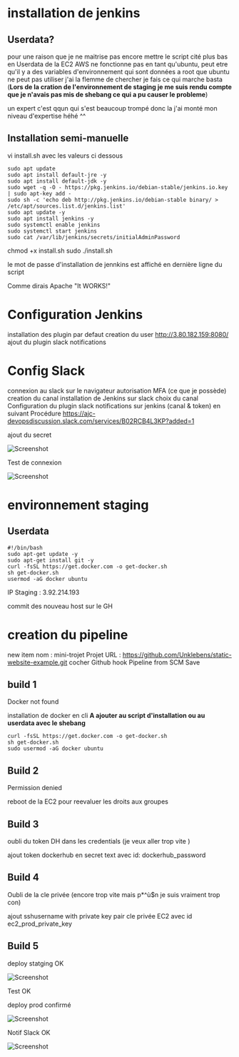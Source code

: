 # installation de jenkins

## Userdata?

pour une raison que je ne maitrise pas encore mettre le script cité plus bas en Userdata de la EC2 AWS ne fonctionne pas en tant qu'ubuntu, peut etre qu'il y a des variables d'environnement qui sont données a root que ubuntu ne peut pas utiliser 
j'ai la flemme de chercher je fais ce qui marche basta (**Lors de la cration de l'environnement de staging je me suis rendu compte que je n'avais pas mis de shebang ce qui a pu causer le probleme**)

un expert c'est qqun qui s'est beaucoup trompé donc la j'ai monté mon niveau d'expertise héhé ^^


## Installation semi-manuelle

vi install.sh avec les valeurs ci dessous

```
sudo apt update
sudo apt install default-jre -y
sudo apt install default-jdk -y
sudo wget -q -O - https://pkg.jenkins.io/debian-stable/jenkins.io.key | sudo apt-key add -
sudo sh -c 'echo deb http://pkg.jenkins.io/debian-stable binary/ > /etc/apt/sources.list.d/jenkins.list'
sudo apt update -y
sudo apt install jenkins -y
sudo systemctl enable jenkins
sudo systemctl start jenkins
sudo cat /var/lib/jenkins/secrets/initialAdminPassword
```


chmod +x install.sh
sudo ./install.sh

le mot de passe d'installation de jennkins est affiché en dernière ligne du script

Comme dirais Apache "It WORKS!"


# Configuration Jenkins

installation des plugin par defaut
creation du user
http://3.80.182.159:8080/
ajout du plugin slack notifications

# Config Slack

connexion au slack sur le navigateur
autorisation MFA (ce que je possède)
creation du canal
installation de Jenkins sur slack 
choix du canal
Configuration du plugin slack notifications sur jenkins (canal & token) en suivant Procédure https://ajc-devopsdiscussion.slack.com/services/B02RCB4L3KP?added=1

ajout du secret

![Screenshot](https://github.com/Unklebens/jenkins-mini-projet-frazer/blob/main/asset/token.PNG)

Test de connexion

![Screenshot](https://github.com/Unklebens/jenkins-mini-projet-frazer/blob/main/asset/testslackok.PNG)


# environnement staging

## Userdata

```
#!/bin/bash
sudo apt-get update -y
sudo apt-get install git -y
curl -fsSL https://get.docker.com -o get-docker.sh
sh get-docker.sh
usermod -aG docker ubuntu
```

IP Staging : 3.92.214.193


commit des nouveau host sur le GH

# creation du pipeline

new item
nom : mini-trojet
Projet URL : https://github.com/Unklebens/static-website-example.git
cocher Github hook
Pipeline from SCM
Save

## build 1
Docker not found

installation de docker en cli **A ajouter au script d'installation ou au userdata avec le shebang**

```
curl -fsSL https://get.docker.com -o get-docker.sh
sh get-docker.sh
sudo usermod -aG docker ubuntu
```


## Build 2
Permission denied

reboot de la EC2 pour reevaluer les droits aux groupes


## Build 3

oubli du token DH dans les credentials (je veux aller trop vite )

ajout token dockerhub en secret text avec id: dockerhub_password



## Build 4

Oubli de la cle privée (encore trop vite mais p*^ù$n je suis vraiment trop con)

ajout sshusername with private key pair cle privée EC2 avec id ec2_prod_private_key



## Build 5

deploy statging OK


![Screenshot](https://github.com/Unklebens/jenkins-mini-projet-frazer/blob/main/asset/staging.PNG)

Test OK

deploy prod confirmé

![Screenshot](https://github.com/Unklebens/jenkins-mini-projet-frazer/blob/main/asset/prod.PNG)





Notif Slack OK


![Screenshot](https://github.com/Unklebens/jenkins-mini-projet-frazer/blob/main/asset/slack.PNG)




